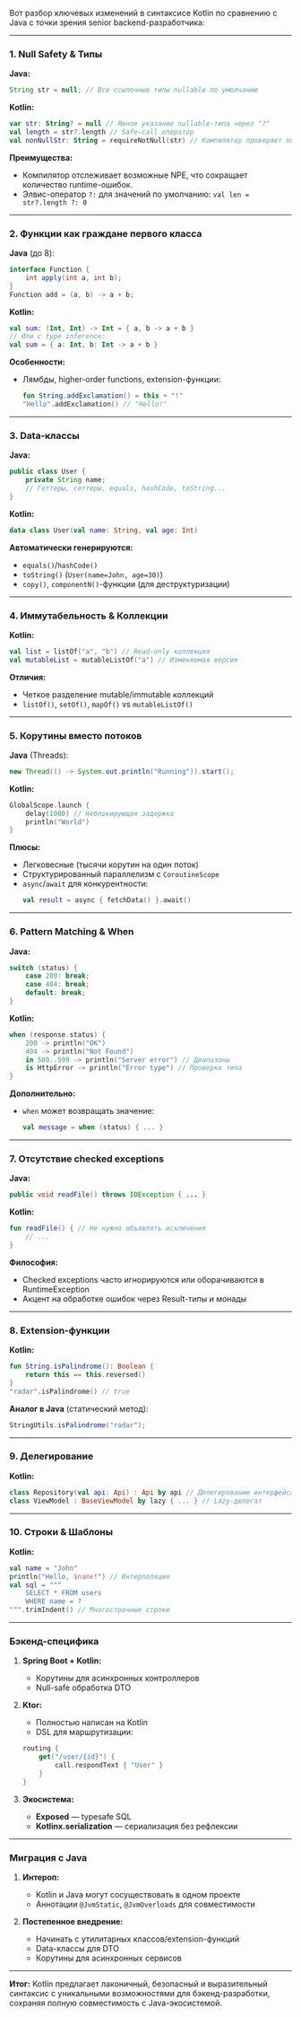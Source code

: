 Вот разбор ключевых изменений в синтаксисе Kotlin по сравнению с Java с точки зрения senior backend-разработчика:

---

### **1. Null Safety & Типы**
**Java:**
```java
String str = null; // Все ссылочные типы nullable по умолчанию
```
**Kotlin:**
```kotlin
var str: String? = null // Явное указание nullable-типа через "?"
val length = str?.length // Safe-call оператор
val nonNullStr: String = requireNotNull(str) // Компилятор проверяет nullability
```
**Преимущества:**
- Компилятор отслеживает возможные NPE, что сокращает количество runtime-ошибок.
- Элвис-оператор `?:` для значений по умолчанию: `val len = str?.length ?: 0`

---

### **2. Функции как граждане первого класса**
**Java** (до 8):
```java
interface Function {
    int apply(int a, int b);
}
Function add = (a, b) -> a + b;
```
**Kotlin:**
```kotlin
val sum: (Int, Int) -> Int = { a, b -> a + b }
// Или с type inference:
val sum = { a: Int, b: Int -> a + b }
```
**Особенности:**
- Лямбды, higher-order functions, extension-функции:
  ```kotlin
  fun String.addExclamation() = this + "!"
  "Hello".addExclamation() // "Hello!"
  ```

---

### **3. Data-классы**
**Java:**
```java
public class User {
    private String name;
    // Геттеры, сеттеры, equals, hashCode, toString...
}
```
**Kotlin:**
```kotlin
data class User(val name: String, val age: Int)
```
**Автоматически генерируются:**
- `equals()`/`hashCode()`
- `toString()` (`User(name=John, age=30)`)
- `copy()`, `componentN()`-функции (для деструктуризации)

---

### **4. Иммутабельность & Коллекции**
**Kotlin:**
```kotlin
val list = listOf("a", "b") // Read-only коллекция
val mutableList = mutableListOf("a") // Изменяемая версия
```
**Отличия:**
- Четкое разделение mutable/immutable коллекций
- `listOf()`, `setOf()`, `mapOf()` vs `mutableListOf()`

---

### **5. Корутины вместо потоков**
**Java** (Threads):
```java
new Thread(() -> System.out.println("Running")).start();
```
**Kotlin:**
```kotlin
GlobalScope.launch {
    delay(1000) // Неблокирующая задержка
    println("World")
}
```
**Плюсы:**
- Легковесные (тысячи корутин на один поток)
- Структурированный параллелизм с `CoroutineScope`
- `async`/`await` для конкурентности:
  ```kotlin
  val result = async { fetchData() }.await()
  ```

---

### **6. Pattern Matching & When**
**Java:**
```java
switch (status) {
    case 200: break;
    case 404: break;
    default: break;
}
```
**Kotlin:**
```kotlin
when (response.status) {
    200 -> println("OK")
    404 -> println("Not Found")
    in 500..599 -> println("Server error") // Диапазоны
    is HttpError -> println("Error type") // Проверка типа
}
```
**Дополнительно:**
- `when` может возвращать значение:
  ```kotlin
  val message = when (status) { ... }
  ```

---

### **7. Отсутствие checked exceptions**
**Java:**
```java
public void readFile() throws IOException { ... }
```
**Kotlin:**
```kotlin
fun readFile() { // Не нужно объявлять исключения
    // ...
}
```
**Философия:**
- Checked exceptions часто игнорируются или оборачиваются в RuntimeException
- Акцент на обработке ошибок через Result-типы и монады

---

### **8. Extension-функции**
**Kotlin:**
```kotlin
fun String.isPalindrome(): Boolean {
    return this == this.reversed()
}
"radar".isPalindrome() // true
```
**Аналог в Java** (статический метод):
```java
StringUtils.isPalindrome("radar");
```

---

### **9. Делегирование**
**Kotlin:**
```kotlin
class Repository(val api: Api) : Api by api // Делегирование интерфейса
class ViewModel : BaseViewModel by lazy { ... } // Lazy-делегат
```

---

### **10. Строки & Шаблоны**
**Kotlin:**
```kotlin
val name = "John"
println("Hello, $name!") // Интерполяция
val sql = """
    SELECT * FROM users
    WHERE name = ?
""".trimIndent() // Многострочные строки
```

---

### **Бэкенд-специфика**
1. **Spring Boot + Kotlin:**
    - Корутины для асинхронных контроллеров
    - Null-safe обработка DTO

2. **Ktor:**
    - Полностью написан на Kotlin
    - DSL для маршрутизации:
   ```kotlin
   routing {
       get("/user/{id}") {
           call.respondText { "User" }
       }
   }
   ```

3. **Экосистема:**
    - **Exposed** — typesafe SQL
    - **Kotlinx.serialization** — сериализация без рефлексии

---

### **Миграция с Java**
1. **Интероп:**
    - Kotlin и Java могут сосуществовать в одном проекте
    - Аннотации `@JvmStatic`, `@JvmOverloads` для совместимости

2. **Постепенное внедрение:**
    - Начинать с утилитарных классов/extension-функций
    - Data-классы для DTO
    - Корутины для асинхронных сервисов

---

**Итог:** Kotlin предлагает лаконичный, безопасный и выразительный синтаксис с уникальными возможностями для бэкенд-разработки, сохраняя полную совместимость с Java-экосистемой.